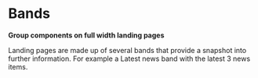 
# Bands

**Group components on full width landing pages**

Landing pages are made up of several bands that provide a snapshot into further information. For example a Latest news band with the latest 3 news items.